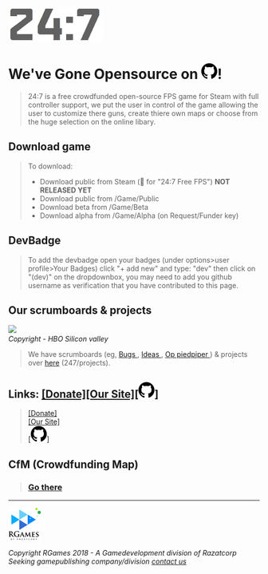 <!-- Markdown file (.md) learn more at: https://youtu.be/HUBNt18RFbo , HTML to MD: http://domchristie.github.io/turndown/ -->
<!-- 24:7 logo (Md)-->
![](/logo/-DarkOn.png)
<!-- Title (Md)-->
# We've Gone Opensource on ![](/logo/github.png)!
<!-- Info bit (Block quote) -->
> 24:7 is a free crowdfunded open-source FPS game for Steam with full controller support, we put the user in control of the game allowing the user to customize there guns, create thiere own maps or choose from the huge selection on the online libary. <br>
<!-- Bullet points (Md) -->
## Download game
>To download: <br>
> * Download public from Steam (🔎 for "24:7 Free FPS") **NOT RELEASED YET** <br> 
> * Download public from /Game/Public <br> 
>* Download beta from /Game/Beta <br>
>* Download alpha from /Game/Alpha (on Request/Funder key)
<!-- Devbadge -->
## DevBadge
> To add the devbadge open your badges (under options>user profile>Your Badges) click "+ add new" and type: "dev" then click on "(dev)" on the dropdownbox, you may need to add you github username as verification that you have contributed to this page.
<!-- Scrumboards / Projects -->
## Our scrumboards & projects
<img src="https://media.licdn.com/mpr/mpr/gcrc/dms/image/C4E12AQH4Ic5Z3F3x9Q/article-cover_image-shrink_720_1280/0?e=2132524800&v=beta&t=xrwW0WHogFjYLBKmfahgz0Hyx81YWOjQr-j1UOdRrvs" width="444px" length="250px"></b><br>
<h9><i>Copyright - HBO Silicon valley</i></h9>
<!-- SV image end -->
> We have scrumboards (eg, <a href="https://github.com/razatcorp/247/projects/3"> Bugs </a>, <a href="https://github.com/razatcorp/247/projects/2"> Ideas </a>, <a href="https://github.com/razatcorp/247/projects/1"> Op piedpiper </a>) & projects over <a href="https://github.com/razatcorp/247/projects">here</a> (247/projects).
<!-- Links (HTML & Md) -->
## Links: <a href="http://247.cyws.uk#donate">[Donate]</a><a href="http://247.cyws.uk">[Our Site]</a><a href="https://github.com/razatcorp/247#YouWhereAlreadyHere">[![](/logo/github.png)]</a><br>
> <a href="http://247.cyws.uk#donate">[Donate]</a><br>
> <a href="http://247.cyws.uk">[Our Site]</a><br>
> <a href="https://github.com/razatcorp/247#YouWhereAlreadyHere"> [![](/logo/github.png)]</a>
## CfM (Crowdfunding Map)
> ### <a href="/CfM.md">Go there</a>
------------------------------------------------------------------------------------------------------------------------------------------
<!-- RGames logo in HTML (Markdown image size not supported by GH yet (16th Aug 2018) -->
<img src="/logo/RGames_Logo.png" alt="drawing" width="65px" height="65px"/><!-- Publishing company <img src="GAMEPUBL CO LOGO" alt="drawing" width="65px" height="65px">  -->
<!-- Copyright (HTML) -->
<i>Copyright RGames 2018 - A Gamedevelopment division of Razatcorp</i>
<br><i>Seeking gamepublishing company/division <a href="mailto:gamepubl.247@cyws.uk">contact us</i></a>
<!-- 
<br><i>Copyright PUBL COMPANY 2018 - A Gamepublishing division of PARENTCOMPAMY</i>
-->
